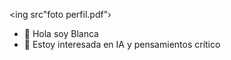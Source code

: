 <ing src"foto perfil.pdf"›
- 👋 Hola soy Blanca
- 👀 Estoy interesada en IA y pensamientos crítico
  

